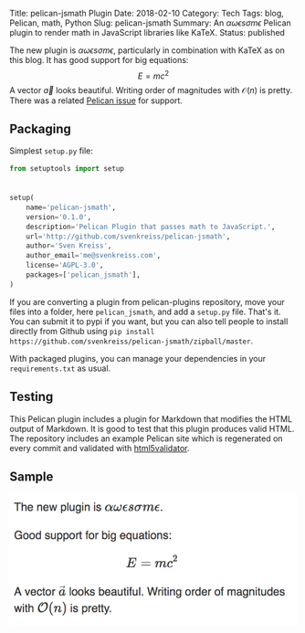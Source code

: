 Title: pelican-jsmath Plugin
Date: 2018-02-10
Category: Tech
Tags: blog, Pelican, math, Python
Slug: pelican-jsmath
Summary: An $\alpha\omega\epsilon s \sigma m \epsilon$ Pelican plugin to render math in JavaScript libraries like KaTeX.
Status: published


The new plugin is $\alpha\omega\epsilon s \sigma m \epsilon$, particularly
in combination with KaTeX as on this blog. It has good support for big
equations: $$E=mc^2$$
A vector $\vec{a}$ looks beautiful. Writing
order of magnitudes with $\mathcal{O}(n)$ is pretty. There was a related
[Pelican issue](https://github.com/getpelican/pelican-plugins/issues/625)
for support.

## Packaging

Simplest `setup.py` file:

```python
from setuptools import setup


setup(
    name='pelican-jsmath',
    version='0.1.0',
    description='Pelican Plugin that passes math to JavaScript.',
    url='http://github.com/svenkreiss/pelican-jsmath',
    author='Sven Kreiss',
    author_email='me@svenkreiss.com',
    license='AGPL-3.0',
    packages=['pelican_jsmath'],
)
```

If you are converting a plugin from pelican-plugins repository, move your files
into a folder, here `pelican_jsmath`, and add a `setup.py` file. That's it.
You can submit it to pypi if you want, but you can also tell people to install
directly from Github using
`pip install https://github.com/svenkreiss/pelican-jsmath/zipball/master`.

With packaged plugins, you can manage your dependencies in your
`requirements.txt` as usual.

## Testing

This Pelican plugin includes a plugin for Markdown that modifies the HTML
output of Markdown. It is good to test that this plugin produces valid HTML.
The repository includes an example Pelican site which is regenerated on every
commit and validated with
[html5validator](https://github.com/svenkreiss/html5validator).

## Sample

<img class="image-process-crisp" alt="pelican-jsmath sample" src="/images/pelican_jsmath_sample.png" />
